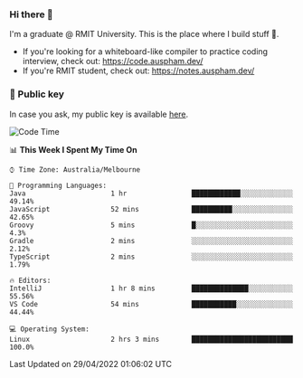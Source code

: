 ### Hi there 👋

I'm a graduate @ RMIT University. This is the place where I build stuff 👀. 

- If you're looking for a whiteboard-like compiler to practice coding interview, check out: https://code.auspham.dev/
- If you're RMIT student, check out: https://notes.auspham.dev/

### 🔑 Public key

In case you ask, my public key is available [here](https://public.auspham.dev/).

<!--START_SECTION:waka-->
![Code Time](http://img.shields.io/badge/Code%20Time-831%20hrs%2034%20mins-blue)

📊 **This Week I Spent My Time On** 

```text
⌚︎ Time Zone: Australia/Melbourne

💬 Programming Languages: 
Java                     1 hr                ████████████░░░░░░░░░░░░░   49.14% 
JavaScript               52 mins             ██████████░░░░░░░░░░░░░░░   42.65% 
Groovy                   5 mins              █░░░░░░░░░░░░░░░░░░░░░░░░   4.3% 
Gradle                   2 mins              ░░░░░░░░░░░░░░░░░░░░░░░░░   2.12% 
TypeScript               2 mins              ░░░░░░░░░░░░░░░░░░░░░░░░░   1.79%

🔥 Editors: 
IntelliJ                 1 hr 8 mins         ██████████████░░░░░░░░░░░   55.56% 
VS Code                  54 mins             ███████████░░░░░░░░░░░░░░   44.44%

💻 Operating System: 
Linux                    2 hrs 3 mins        █████████████████████████   100.0%

```


 Last Updated on 29/04/2022 01:06:02 UTC
<!--END_SECTION:waka-->

<!--
**rockmanvnx6/rockmanvnx6** is a ✨ _special_ ✨ repository because its `README.md` (this file) appears on your GitHub profile.

Here are some ideas to get you started:

- 🔭 I’m currently working on ...
- 🌱 I’m currently learning ...
- 👯 I’m looking to collaborate on ...
- 🤔 I’m looking for help with ...
- 💬 Ask me about ...
- 📫 How to reach me: ...
- 😄 Pronouns: ...
- ⚡ Fun fact: ...
-->
